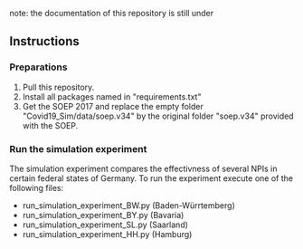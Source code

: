 note: the documentation of this repository is still under 

## Instructions

### Preparations
1. Pull this repository.
2. Install all packages named in "requirements.txt"
3. Get the SOEP 2017 and replace the empty folder "Covid19_Sim/data/soep.v34" by the original folder "soep.v34" provided with the SOEP.

### Run the simulation experiment
The simulation experiment compares the effectivness of several NPIs in certain federal states of Germany.
To run the experiment execute one of the following files:
 
- run_simulation_experiment_BW.py (Baden-Würrtemberg)
- run_simulation_experiment_BY.py (Bavaria)
- run_simulation_experiment_SL.py (Saarland)
- run_simulation_experiment_HH.py (Hamburg)
